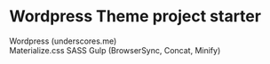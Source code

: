 # Wordpress Theme project starter
Wordpress (underscores.me) <br>
Materialize.css
SASS
Gulp (BrowserSync, Concat, Minify)
